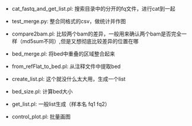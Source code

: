 - cat_fastq_and_get_list.pl:	搜索目录中的分开的fq文件，进行cat到一起

- test_merge.py:	整合同格式的csv，做统计并作图

- compare2bam.pl:	比较两个bam的差异，一般用来确认两个bam是否完全一样（md5sum不同）,但是又想彻底比较差异的位置在哪

- bed_merge.pl:	将bed中重叠的区域整合起来

- from_refFlat_to_bed.pl:	从注释文件中提取bed

- create_list.pl:	这个就没什么太大用，生成一个list

- bed_size.pl:	计算bed大小
- get_list.pl:	一般list生成（样本名	fq1	fq2）
- control_plot.pl:	批量画图
